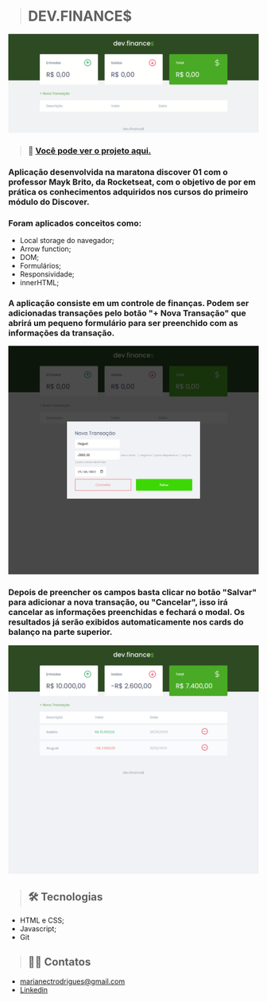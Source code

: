> # DEV.FINANCE$

![preview](.github/header.png)

> ### 🔗 [Você pode ver o projeto aqui.](https://marianecrt.github.io/dev_finances/)

### Aplicação desenvolvida na maratona discover 01 com o professor Mayk Brito, da Rocketseat, com o objetivo de por em prática os conhecimentos adquiridos nos cursos do primeiro módulo do Discover.

### Foram aplicados conceitos como:

- Local storage do navegador;
- Arrow function;
- DOM;
- Formulários;
- Responsividade;
- innerHTML;

### A aplicação consiste em um controle de finanças. Podem ser adicionadas transações pelo botão "+ Nova Transação" que abrirá um pequeno formulário para ser preenchido com as informações da transação.

![preview](.github/preview_modal.png)

### Depois de preencher os campos basta clicar no botão "Salvar" para adicionar a nova transação, ou "Cancelar", isso irá cancelar as informações preenchidas e fechará o modal. Os resultados já serão exibidos automaticamente nos cards do balanço na parte superior.

![preview](.github/preview.png)

> ## 🛠 Tecnologias

- HTML e CSS;
- Javascript;
- Git

> ## 👋🏼 Contatos

- marianectrodrigues@gmail.com
- [Linkedin](https://www.linkedin.com/in/marianectrodrigues/)
